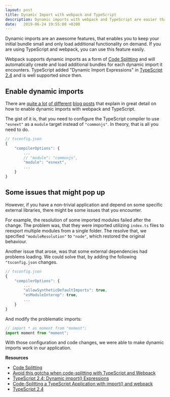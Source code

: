 ```yaml
---
layout: post
title: Dynamic Import with webpack and TypeScript
description: Dynamic imports with webpack and TypeScript are easier than you think
date:   2019-06-24 19:55:00 +0200
---
```


Dynamic imports are an awesome features, that enables you to keep your initial bundle small and only load additional functionality on demand. If you are using TypeScript and webpack, you can use this feature easily.

Webpack supports dynamic imports as a form of [Code Splitting](https://webpack.js.org/guides/code-splitting/) and will automatically create and load additional bundles for each dynamic import it encounters. TypeScript added "Dynamic Import Expressions" in [TypeScript 2.4](https://www.typescriptlang.org/docs/handbook/release-notes/typescript-2-4.html) and is well supported since then.

## Enable dynamic imports

There are [quite a lot](https://mariusschulz.com/blog/code-splitting-a-typescript-application-with-import-and-webpack) [of different](https://mariusschulz.com/blog/typescript-2-4-dynamic-import-expressions) [blog posts](https://davidea.st/articles/webpack-typescript-code-split-wont-work) that explain in great detail on how to enable dynamic imports with webpack and TypeScript.

The gist of it is, that you need to configure the TypeScript compiler to use `"esnext"` as a `module` target instead of `"commonjs"`. In theory, that is all you need to do.


```js
// tsconfig.json
{
    "compilerOptions": {
        ...
        // "module": "commonjs",
        "module": "esnext",
        ...
    }
}
```

## Some issues that might pop up

However, if you have a non-trivial application and depend on some specific external libraries, there might be some issues that you encounter.

For example, the resolution of some imported modules failed after the change. The problem was, that they were imported utilizing `index.ts` files to reexport multiple modules from a single folder. The resolve that, we specified `"moduleResolution"` to `"node"`, which restored the original behaviour.

Another issue that arose, was that some external dependencies had problems loading. We could solve that, by adding the following `"tsconfig.json` changes.


```js
// tsconfig.json
{
    "compilerOptions": {
        ...
        "allowSyntheticDefaultImports": true,
        "esModuleInterop": true,
        ...
    }
}
```

And modify the problematic imports:

```js
// import * as moment from "moment";
import moment from "moment";
```

With those configuration and code changes, we were able to make dynamic imports work in our application.

**Resources**

* [Code Splitting](https://webpack.js.org/guides/code-splitting/)
* [Avoid this gotcha when code-splitting with TypeScript and Webpack](https://davidea.st/articles/webpack-typescript-code-split-wont-work)
* [TypeScript 2.4: Dynamic import() Expressions](https://mariusschulz.com/blog/typescript-2-4-dynamic-import-expressions)
* [Code-Splitting a TypeScript Application with import() and webpack](https://mariusschulz.com/blog/code-splitting-a-typescript-application-with-import-and-webpack)
* [TypeScript 2.4](https://www.typescriptlang.org/docs/handbook/release-notes/typescript-2-4.html)
